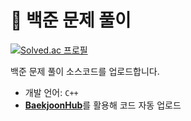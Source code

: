 # 🐣 백준 문제 풀이

[![Solved.ac 프로필](http://mazassumnida.wtf/api/generate_badge?boj=a59)](https://solved.ac/a59)

백준 문제 풀이 소스코드를 업로드합니다.

* 개발 언어: `C++`
* [**BaekjoonHub**](https://github.com/BaekjoonHub/BaekjoonHub)를 활용해 코드 자동 업로드
